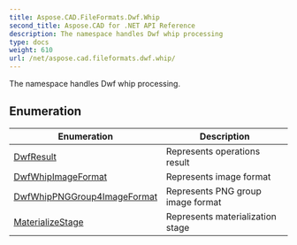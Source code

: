 ```yaml
---
title: Aspose.CAD.FileFormats.Dwf.Whip
second_title: Aspose.CAD for .NET API Reference
description: The namespace handles Dwf whip processing
type: docs
weight: 610
url: /net/aspose.cad.fileformats.dwf.whip/
---
```

The namespace handles Dwf whip processing.

## Enumeration

| Enumeration | Description |
| --- | --- |
| [DwfResult](./dwfresult/) | Represents operations result |
| [DwfWhipImageFormat](./dwfwhipimageformat/) | Represents image format |
| [DwfWhipPNGGroup4ImageFormat](./dwfwhippnggroup4imageformat/) | Represents PNG group image format |
| [MaterializeStage](./materializestage/) | Represents materialization stage |


